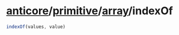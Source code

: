 # [anticore](../../../#reference)/[primitive](../../#reference)/[array](../#reference)/<a name="reference">indexOf</a>

```js
indexOf(values, value)
```